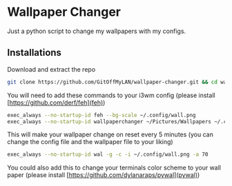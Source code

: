# Wallpaper Changer
Just a python script to change my wallpapers with my configs.
## Installations
Download and extract the repo
```bash
git clone https://github.com/GitOffMyLAN/wallpaper-changer.git && cd wallpaper-changer && bash install.sh
```
You will need to add these commands to your i3wm config (please install [https://github.com/derf/feh](feh))
```bash
exec_always --no-startup-id feh --bg-scale ~/.config/wall.png
exec_always --no-startup-id wallpaperchanger ~/Pictures/Wallpapers ~/.config/wall.png 300
```
This will make your wallpaper change on reset every 5 minutes (you can change the config file and the wallpaper file to your liking)
 ```bash
exec_always --no-startup-id wal -g -c -i ~/.config/wall.png -a 70
```
You could also add this to change your terminals color scheme to your wall paper (please install [https://github.com/dylanaraps/pywal](pywal))
